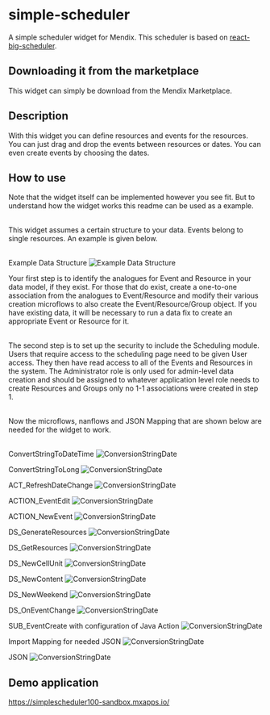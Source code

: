# simple-scheduler

A simple scheduler widget for Mendix. This scheduler is based on [react-big-scheduler](https://github.com/StephenChou1017/react-big-scheduler).

## Downloading it from the marketplace

This widget can simply be download from the Mendix Marketplace.

## Description

With this widget you can define resources and events for the resources. You can just drag and drop the events between resources or dates. You can even create events by choosing the dates.

## How to use

Note that the widget itself can be implemented however you see fit. But to understand how the widget works this readme can be used as a example. <br /><br />

This widget assumes a certain structure to your data. Events belong to single resources. An example is given below. <br /><br />

Example Data Structure
![Example Data Structure](https://github.com/DevrimBaran/SimpleScheduler/blob/main/screenshots/Screenshot%20(41).png) <br />

Your first step is to identify the analogues for Event and Resource in your data model, if they exist. For those that do exist, create a one-to-one association from the analogues to Event/Resource and modify their various creation microflows to also create the Event/Resource/Group object. If you have existing data, it will be necessary to run a data fix to create an appropriate Event or Resource for it. <br /><br />

The second step is to set up the security to include the Scheduling module. Users that require access to the scheduling page need to be given User access. They then have read access to all of the Events and Resources in the system. The Administrator role is only used for admin-level data creation and should be assigned to whatever application level role needs to create Resources and Groups only no 1-1 associations were created in step 1. <br /><br />

Now the microflows, nanflows and JSON Mapping that are shown below are needed for the widget to work.<br /><br />

ConvertStringToDateTime
![ConversionStringDate](https://github.com/DevrimBaran/SimpleScheduler/blob/main/screenshots/Screenshot%20(42).png) <br />

ConvertStringToLong
![ConversionStringDate](https://github.com/DevrimBaran/SimpleScheduler/blob/main/screenshots/Screenshot%20(43).png) <br />

ACT_RefreshDateChange
![ConversionStringDate](https://github.com/DevrimBaran/SimpleScheduler/blob/main/screenshots/Screenshot%20(44).png) <br />

ACTION_EventEdit
![ConversionStringDate](https://github.com/DevrimBaran/SimpleScheduler/blob/main/screenshots/Screenshot%20(45).png) <br />

ACTION_NewEvent
![ConversionStringDate](https://github.com/DevrimBaran/SimpleScheduler/blob/main/screenshots/Screenshot%20(46).png) <br />

DS_GenerateResources
![ConversionStringDate](https://github.com/DevrimBaran/SimpleScheduler/blob/main/screenshots/Screenshot%20(47).png) <br />

DS_GetResources
![ConversionStringDate](https://github.com/DevrimBaran/SimpleScheduler/blob/main/screenshots/Screenshot%20(48).png) <br />

DS_NewCellUnit
![ConversionStringDate](https://github.com/DevrimBaran/SimpleScheduler/blob/main/screenshots/Screenshot%20(49).png) <br />

DS_NewContent
![ConversionStringDate](https://github.com/DevrimBaran/SimpleScheduler/blob/main/screenshots/Screenshot%20(50).png) <br />

DS_NewWeekend
![ConversionStringDate](https://github.com/DevrimBaran/SimpleScheduler/blob/main/screenshots/Screenshot%20(51).png) <br />

DS_OnEventChange
![ConversionStringDate](https://github.com/DevrimBaran/SimpleScheduler/blob/main/screenshots/Screenshot%20(52).png) <br />

SUB_EventCreate with configuration of Java Action
![ConversionStringDate](https://github.com/DevrimBaran/SimpleScheduler/blob/main/screenshots/Screenshot%20(56).png) <br />

Import Mapping for needed JSON
![ConversionStringDate](https://github.com/DevrimBaran/SimpleScheduler/blob/main/screenshots/Screenshot%20(54).png) <br />

JSON
![ConversionStringDate](https://github.com/DevrimBaran/SimpleScheduler/blob/main/screenshots/Screenshot%20(55).png) <br />

## Demo application

https://simplescheduler100-sandbox.mxapps.io/
